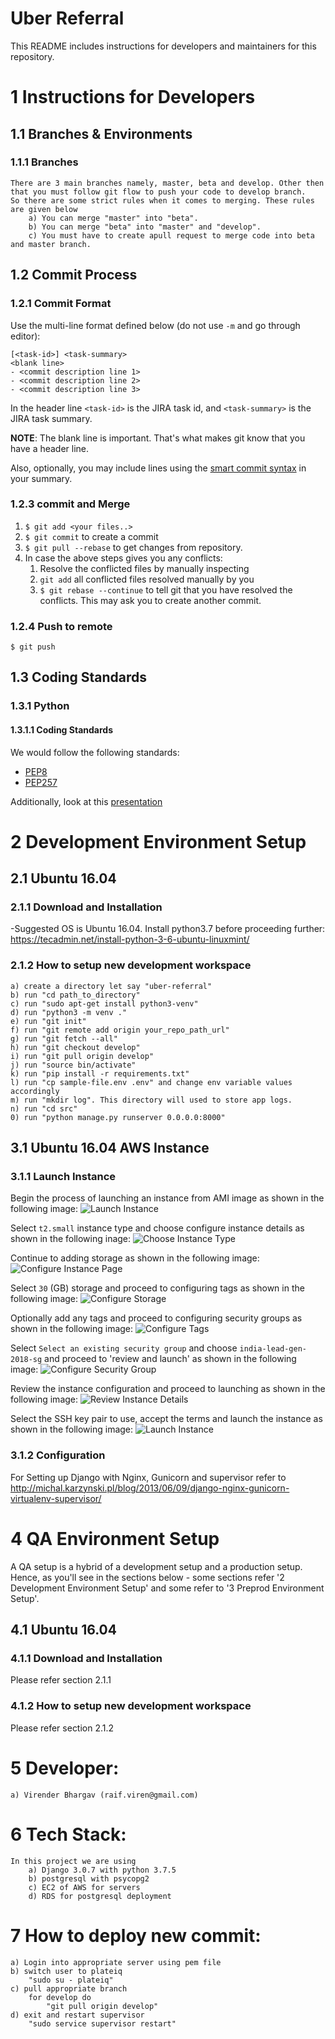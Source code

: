 # Uber Referral

This README includes instructions for developers and maintainers for this repository.

# 1 Instructions for Developers

## 1.1 Branches & Environments

### 1.1.1 Branches
    There are 3 main branches namely, master, beta and develop. Other then that you must follow git flow to push your code to develop branch.
    So there are some strict rules when it comes to merging. These rules are given below
        a) You can merge "master" into "beta".
        b) You can merge "beta" into "master" and "develop".
        c) You must have to create apull request to merge code into beta and master branch.

## 1.2 Commit Process

### 1.2.1 Commit Format

Use the multi-line format defined below (do not use `-m` and go through editor):

```
[<task-id>] <task-summary>
<blank line>
- <commit description line 1>
- <commit description line 2>
- <commit description line 3>
```

In the header line `<task-id>` is the JIRA task id, and `<task-summary>` is the JIRA task summary.

**NOTE**: The blank line is important. That's what makes git know that you have a header line.

Also, optionally, you may include lines using the [smart commit syntax](https://confluence.atlassian.com/bitbucket/processing-jira-software-issues-with-smart-commit-messages-298979931.html) in your summary.

### 1.2.3 commit and Merge

1. `$ git add <your files..>`
2. `$ git commit` to create a commit
3. `$ git pull --rebase` to get changes from repository.
4. In case the above steps gives you any conflicts:
    1. Resolve the conflicted files by manually inspecting
    2. `git add` all conflicted files resolved manually by you
    3. `$ git rebase --continue` to tell git that you have resolved the conflicts. This may ask you to create another commit.

### 1.2.4 Push to remote

```
$ git push
```

## 1.3 Coding Standards

### 1.3.1 Python

#### 1.3.1.1 Coding Standards

We would follow the following standards:

- [PEP8](https://www.python.org/dev/peps/pep-0008/)
- [PEP257](https://www.python.org/dev/peps/pep-0257/)

Additionally, look at this [presentation](http://python.net/~goodger/projects/pycon/2007/idiomatic/presentation.html)


# 2 Development Environment Setup

## 2.1 Ubuntu 16.04

### 2.1.1 Download and Installation

-Suggested OS is Ubuntu 16.04. Install python3.7 before proceeding further: https://tecadmin.net/install-python-3-6-ubuntu-linuxmint/

### 2.1.2 How to setup new development workspace
    a) create a directory let say "uber-referral"
    b) run "cd path_to_directory"
    c) run "sudo apt-get install python3-venv"
    d) run "python3 -m venv ."
    e) run "git init"
    f) run "git remote add origin your_repo_path_url"
    g) run "git fetch --all"
    h) run "git checkout develop"
    i) run "git pull origin develop"
    j) run "source bin/activate"
    k) run "pip install -r requirements.txt"
    l) run "cp sample-file.env .env" and change env variable values accordingly
    m) run "mkdir log". This directory will used to store app logs.
    n) run "cd src"
    0) run "python manage.py runserver 0.0.0.0:8000"


## 3.1 Ubuntu 16.04 AWS Instance

### 3.1.1 Launch Instance


Begin the process of launching an instance from AMI image as shown in the following image:
![Launch Instance](doc/img/launch-instance-01.png)

Select `t2.small` instance type and choose configure instance details as shown in the following inage:
![Choose Instance Type](doc/img/choose-instance-02.png)

Continue to adding storage as shown in the following image:
![Configure Instance Page](doc/img/launch-instance-03.png)

Select `30` (GB) storage and proceed to configuring tags as shown in the following image:
![Configure Storage](doc/img/launch-instance-04.png)

Optionally add any tags and proceed to configuring security groups as shown in the following image:
![Configure Tags](doc/img/launch-instance-05.png)

Select `Select an existing security group` and choose `india-lead-gen-2018-sg` and proceed to 'review and launch' as shown in the following image:
![Configure Security Group](doc/img/launch-instance-06.png)

Review the instance configuration and proceed to launching as shown in the following image:
![Review Instance Details](doc/img/launch-instance-07.png)

Select the SSH key pair to use, accept the terms and launch the instance as shown in the following image:
![Launch Instance](doc/img/launch-instance-08.png)

### 3.1.2 Configuration
For Setting up Django with Nginx, Gunicorn and  supervisor refer to http://michal.karzynski.pl/blog/2013/06/09/django-nginx-gunicorn-virtualenv-supervisor/

# 4 QA Environment Setup

A QA setup is a hybrid of a development setup and a production setup. Hence, as you'll see in the sections below - some sections refer '2 Development Environment Setup' and some refer to '3 Preprod Environment Setup'.

## 4.1 Ubuntu 16.04

### 4.1.1 Download and Installation

Please refer section 2.1.1

### 4.1.2 How to setup new development workspace

Please refer section 2.1.2

# 5 Developer:
    a) Virender Bhargav (raif.viren@gmail.com)

# 6 Tech Stack:
    In this project we are using
        a) Django 3.0.7 with python 3.7.5
        b) postgresql with psycopg2
        c) EC2 of AWS for servers
        d) RDS for postgresql deployment

    
# 7 How to deploy new commit:
    a) Login into appropriate server using pem file
    b) switch user to plateiq
        "sudo su - plateiq"
    c) pull appropriate branch
        for develop do
            "git pull origin develop"       
    d) exit and restart supervisor
        "sudo service supervisor restart" 
